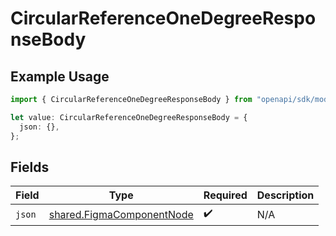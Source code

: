 # CircularReferenceOneDegreeResponseBody

## Example Usage

```typescript
import { CircularReferenceOneDegreeResponseBody } from "openapi/sdk/models/operations";

let value: CircularReferenceOneDegreeResponseBody = {
  json: {},
};
```

## Fields

| Field                                                                         | Type                                                                          | Required                                                                      | Description                                                                   |
| ----------------------------------------------------------------------------- | ----------------------------------------------------------------------------- | ----------------------------------------------------------------------------- | ----------------------------------------------------------------------------- |
| `json`                                                                        | [shared.FigmaComponentNode](../../../sdk/models/shared/figmacomponentnode.md) | :heavy_check_mark:                                                            | N/A                                                                           |